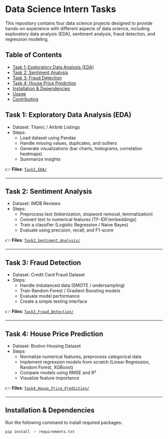 # Data Science Intern Tasks

This repository contains four data science projects designed to provide hands-on experience with different aspects of data science, including exploratory data analysis (EDA), sentiment analysis, fraud detection, and regression modeling.

## Table of Contents
- [Task 1: Exploratory Data Analysis (EDA)](#task-1-exploratory-data-analysis-eda)
- [Task 2: Sentiment Analysis](#task-2-sentiment-analysis)
- [Task 3: Fraud Detection](#task-3-fraud-detection)
- [Task 4: House Price Prediction](#task-4-house-price-prediction)
- [Installation & Dependencies](#installation--dependencies)
- [Usage](#usage)
- [Contributing](#contributing)

## **Task 1: Exploratory Data Analysis (EDA)**
- Dataset: Titanic / Airbnb Listings  
- Steps:
  - Load dataset using Pandas
  - Handle missing values, duplicates, and outliers
  - Generate visualizations (bar charts, histograms, correlation heatmaps)
  - Summarize insights

👉 **Files**: [`Task1_EDA/`](Task1_EDA/)

---

## **Task 2: Sentiment Analysis**
- Dataset: IMDB Reviews  
- Steps:
  - Preprocess text (tokenization, stopword removal, lemmatization)
  - Convert text to numerical features (TF-IDF/embeddings)
  - Train a classifier (Logistic Regression / Naive Bayes)
  - Evaluate using precision, recall, and F1-score

👉 **Files**: [`Task2_Sentiment_Analysis/`](Task2_Sentiment_Analysis/)

---

## **Task 3: Fraud Detection**
- Dataset: Credit Card Fraud Dataset  
- Steps:
  - Handle imbalanced data (SMOTE / undersampling)
  - Train Random Forest / Gradient Boosting models
  - Evaluate model performance
  - Create a simple testing interface

👉 **Files**: [`Task3_Fraud_Detection/`](Task3_Fraud_Detection/)

---

## **Task 4: House Price Prediction**
- Dataset: Boston Housing Dataset  
- Steps:
  - Normalize numerical features, preprocess categorical data
  - Implement regression models from scratch (Linear Regression, Random Forest, XGBoost)
  - Compare models using RMSE and R²
  - Visualize feature importance

👉 **Files**: [`Task4_House_Price_Prediction/`](Task4_House_Price_Prediction/)

---

## Installation & Dependencies
Run the following command to install required packages:

```bash
pip install -r requirements.txt

